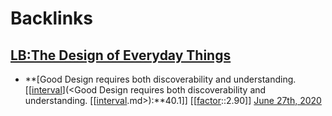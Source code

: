 
# Backlinks
## [LB:The Design of Everyday Things](<LB:The Design of Everyday Things.md>)
- **[Good Design requires both discoverability and understanding.  [[[interval](<[[interval.md>)](<Good Design requires both discoverability and understanding.  [[[interval](<[[interval.md>).md>):**40.1]] [[[factor](<[[factor.md>)::2.90]] [June 27th, 2020](<June 27th, 2020.md>)

